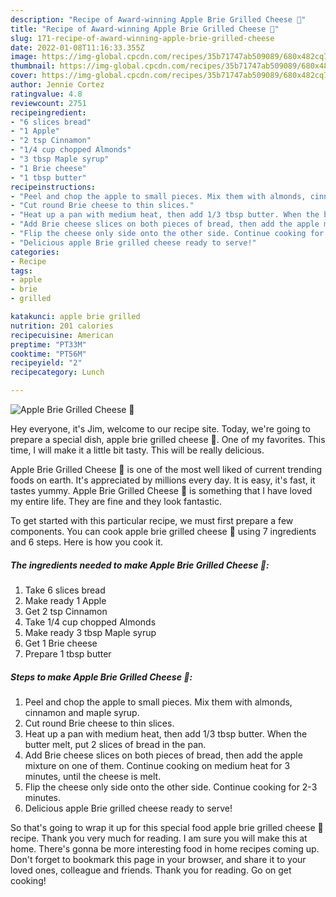 ```yaml
---
description: "Recipe of Award-winning Apple Brie Grilled Cheese 🧀"
title: "Recipe of Award-winning Apple Brie Grilled Cheese 🧀"
slug: 171-recipe-of-award-winning-apple-brie-grilled-cheese
date: 2022-01-08T11:16:33.355Z
image: https://img-global.cpcdn.com/recipes/35b71747ab509089/680x482cq70/apple-brie-grilled-cheese-recipe-main-photo.jpg
thumbnail: https://img-global.cpcdn.com/recipes/35b71747ab509089/680x482cq70/apple-brie-grilled-cheese-recipe-main-photo.jpg
cover: https://img-global.cpcdn.com/recipes/35b71747ab509089/680x482cq70/apple-brie-grilled-cheese-recipe-main-photo.jpg
author: Jennie Cortez
ratingvalue: 4.8
reviewcount: 2751
recipeingredient:
- "6 slices bread"
- "1 Apple"
- "2 tsp Cinnamon"
- "1/4 cup chopped Almonds"
- "3 tbsp Maple syrup"
- "1 Brie cheese"
- "1 tbsp butter"
recipeinstructions:
- "Peel and chop the apple to small pieces. Mix them with almonds, cinnamon and maple syrup."
- "Cut round Brie cheese to thin slices."
- "Heat up a pan with medium heat, then add 1/3 tbsp butter. When the butter melt, put 2 slices of bread in the pan."
- "Add Brie cheese slices on both pieces of bread, then add the apple mixture on one of them. Continue cooking on medium heat for 3 minutes, until the cheese is melt."
- "Flip the cheese only side onto the other side. Continue cooking for 2-3 minutes."
- "Delicious apple Brie grilled cheese ready to serve!"
categories:
- Recipe
tags:
- apple
- brie
- grilled

katakunci: apple brie grilled 
nutrition: 201 calories
recipecuisine: American
preptime: "PT33M"
cooktime: "PT56M"
recipeyield: "2"
recipecategory: Lunch

---
```



![Apple Brie Grilled Cheese 🧀](https://img-global.cpcdn.com/recipes/35b71747ab509089/680x482cq70/apple-brie-grilled-cheese-recipe-main-photo.jpg)

Hey everyone, it's Jim, welcome to our recipe site. Today, we're going to prepare a special dish, apple brie grilled cheese 🧀. One of my favorites. This time, I will make it a little bit tasty. This will be really delicious.



Apple Brie Grilled Cheese 🧀 is one of the most well liked of current trending foods on earth. It's appreciated by millions every day. It is easy, it's fast, it tastes yummy. Apple Brie Grilled Cheese 🧀 is something that I have loved my entire life. They are fine and they look fantastic.


To get started with this particular recipe, we must first prepare a few components. You can cook apple brie grilled cheese 🧀 using 7 ingredients and 6 steps. Here is how you cook it.

<!--inarticleads1-->

##### The ingredients needed to make Apple Brie Grilled Cheese 🧀:

1. Take 6 slices bread
1. Make ready 1 Apple
1. Get 2 tsp Cinnamon
1. Take 1/4 cup chopped Almonds
1. Make ready 3 tbsp Maple syrup
1. Get 1 Brie cheese
1. Prepare 1 tbsp butter




<!--inarticleads2-->

##### Steps to make Apple Brie Grilled Cheese 🧀:

1. Peel and chop the apple to small pieces. Mix them with almonds, cinnamon and maple syrup.
1. Cut round Brie cheese to thin slices.
1. Heat up a pan with medium heat, then add 1/3 tbsp butter. When the butter melt, put 2 slices of bread in the pan.
1. Add Brie cheese slices on both pieces of bread, then add the apple mixture on one of them. Continue cooking on medium heat for 3 minutes, until the cheese is melt.
1. Flip the cheese only side onto the other side. Continue cooking for 2-3 minutes.
1. Delicious apple Brie grilled cheese ready to serve!




So that's going to wrap it up for this special food apple brie grilled cheese 🧀 recipe. Thank you very much for reading. I am sure you will make this at home. There's gonna be more interesting food in home recipes coming up. Don't forget to bookmark this page in your browser, and share it to your loved ones, colleague and friends. Thank you for reading. Go on get cooking!
